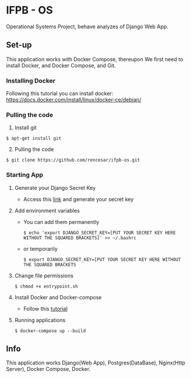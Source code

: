 # IFPB - OS
Operational Systems Project, behave analyzes of Django Web App.


## Set-up

This application works with Docker Compose, thereupon We first need to install Docker, and Docker Compose, and Git.

### Installing Docker

Following this tutorial you can install docker:
  https://docs.docker.com/install/linux/docker-ce/debian/
  
### Pulling the code

1. Install git

```
$ apt-get install git
```

2. Pulling the code
```
$ git clone https://github.com/rencesar/ifpb-os.git
```

### Starting App

1. Generate your Django Secret Key
    * Access this [link](https://www.miniwebtool.com/django-secret-key-generator/) and generate your secret key

1. Add environment variables
    * You can add them permanently
        ```
        $ echo 'export DJANGO_SECRET_KEY=[PUT YOUR SECRET KEY HERE WITHOUT THE SQUARED BRACKETS]' >> ~/.bashrc
        ```

    * or temporarily
        ```
        $ export DJANGO_SECRET_KEY=[PUT YOUR SECRET KEY HERE WITHOUT THE SQUARED BRACKETS
        ```
1. Change file permissions
    ```
    $ chmod +x entrypoint.sh
    ```
1. Install Docker and Docker-compose
    * Follow this [tutorial](https://docs.docker.com/install/)
1. Running applications
    ```
    $ docker-compose up --build
    ```
    
## Info

This application works Django(Web App), Postgres(DataBase), Nginx(Http Server), Docker Compose, Docker.
